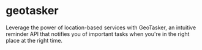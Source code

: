 # geotasker
Leverage the power of location-based services with GeoTasker, an intuitive reminder API that notifies you of important tasks when you're in the right place at the right time.
